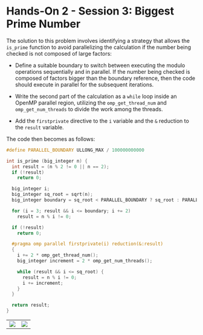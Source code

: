 # Hands-On 2 - Session 3: Biggest Prime Number

The solution to this problem involves identifying a strategy that allows the `is_prime` function to avoid parallelizing the calculation if the number being checked is not composed of large factors:

- Define a suitable boundary to switch between executing the modulo operations sequentially and in parallel. If the number being checked is composed of factors bigger than the boundary reference, then the code should execute in parallel for the subsequent iterations.

- Write the second part of the calculation as a `while` loop inside an OpenMP parallel region, utilizing the `omp_get_thread_num` and `omp_get_num_threads` to divide the work among the threads.

- Add the `firstprivate` directive to the `i` variable and the `&` reduction to the `result` variable.

The code then becomes as follows:

```c
#define PARALLEL_BOUNDARY ULLONG_MAX / 100000000000

int is_prime (big_integer n) {
  int result = (n % 2 != 0 || n == 2);
  if (!result)
    return 0;

  big_integer i;
  big_integer sq_root = sqrt(n);
  big_integer boundary = sq_root < PARALLEL_BOUNDARY ? sq_root : PARALLEL_BOUNDARY;

  for (i = 3; result && i <= boundary; i += 2)
    result = n % i != 0;

  if (!result)
    return 0;

  #pragma omp parallel firstprivate(i) reduction(&:result)
  {
    i += 2 * omp_get_thread_num();
    big_integer increment = 2 * omp_get_num_threads();

    while (result && i <= sq_root) {
      result = n % i != 0;
      i += increment;
    }
  }

  return result;
}
```

|                             |                                |
| --------------------------- | ------------------------------ |
| ![](/solutions/hands-on-1/images/time-1-3.jpg) | ![](/solutions/hands-on-1/images/speedup-1-3.jpg) |
